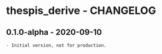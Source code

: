 # thespis_derive - CHANGELOG

## 0.1.0-alpha - 2020-09-10

	- Initial version, not for production.




